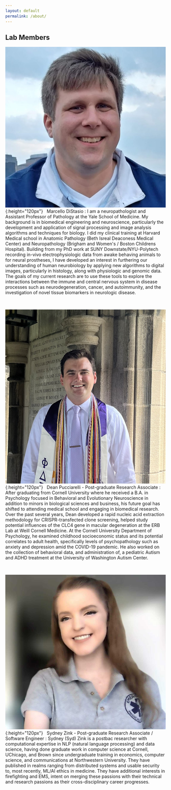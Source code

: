 ```yaml
---
layout: default
permalink: /about/
---
```


Lab Members
--------

![M DiStasio headshot](/assets/img/lab_member_photos/MarcelloDiStasio.jpg){:height="120px"} &nbsp; 
Marcello DiStasio
: I am a neuropathologist and Assistant Professor of Pathology at the Yale School of Medicine. My background is in biomedical engineering and neuroscience, particularly the development and application of signal processing and image analysis algorithms and techniques for biology. I did my clinical training at Harvard Medical school in Anatomic Pathology (Beth Isreal Deaconess Medical Center) and Neuropathology (Brigham and Women's / Boston Childrens Hospital). Building from my PhD work at SUNY Downstate/NYU-Polytech recording in-vivo electrophysiologic data from awake behaving animals to for neural prostheses, I have developed an interest in furthering our understanding of human neurobiology by applying new algorithms to digital images, particularly in histology, along with physiologic and genomic data. The goals of my current research are to use these tools to explore the interactions between the immune and central nervous system in disease processes such as neurodegeneration, cancer, and autoimmunity, and the investigation of novel tissue biomarkers in neurologic disease.

<br>

![Dean Pucciarelli headshot](/assets/img/lab_member_photos/DeanPucciarelli.png){:height="120px"} &nbsp; 
Dean Pucciarelli - Post-graduate Research Associate
: After graduating from Cornell University where he received a B.A. in Psychology focused in Behavioral and Evolutionary Neuroscience in addition to minors in biological sciences and business, his future goal has shifted to attending medical school and engaging in biomedical research. Over the past several years, Dean developed a rapid nucleic acid extraction methodology for CRISPR-transfected clone screening, helped study potential influences of the CLC4 gene in macular degeneration at the ERB Lab at Weill Cornell Medicine. At the Cornell University Department of Psychology, he examined childhood socioeconomic status and its potential correlates to adult health, specifically levels of psychopathology such as anxiety and depression amid the COVID-19 pandemic. He also worked on the collection of behavioral data, and administration of, a pediatric Autism and ADHD treatment at the University of Washington Autism Center. 

<br>

![Sydney Zink headshot](/assets/img/lab_member_photos/SydneyZink.jpg){:height="120px"} &nbsp; 
Sydney Zink - Post-graduate Research Associate / Software Engineer
: Sydney (Syd) Zink is a postbac researcher with computational expertise in NLP (natural language processing) and data science, having done graduate work in computer science at Cornell, UChicago, and Brown since undergraduate training in economics, computer science, and communications at Northwestern University. They have published in realms ranging from distributed systems and usable security to, most recently, ML/AI ethics in medicine. They have additional interests in firefighting and EMS, intent on merging these passions with their technical and research passions as their cross-disciplinary career progresses.
